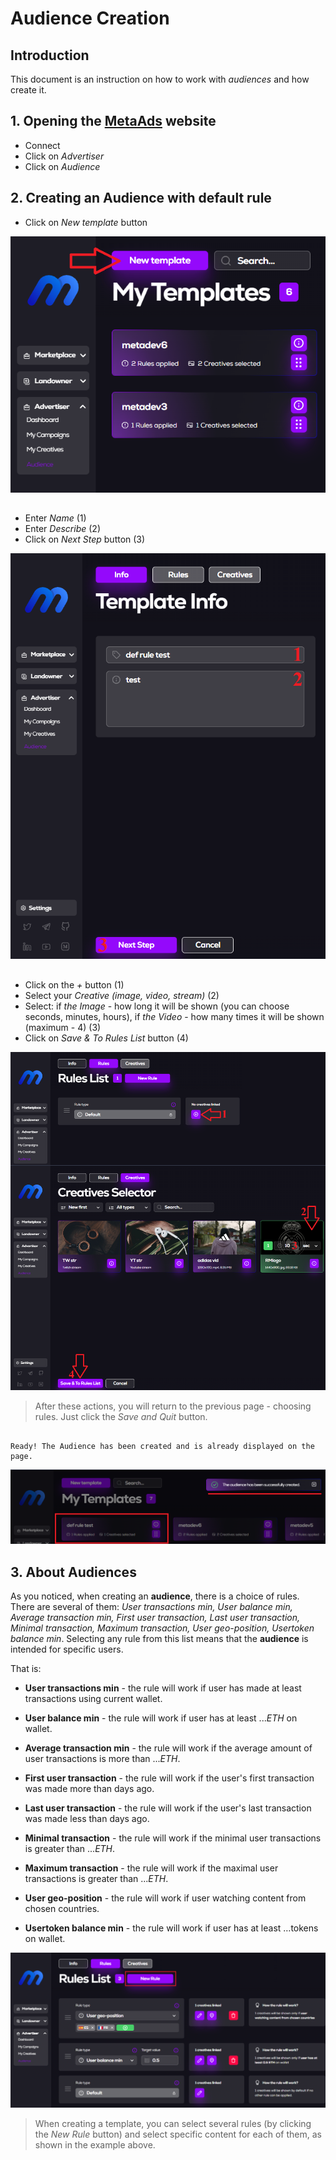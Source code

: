 # Audience Creation

## Introduction
This document is an instruction on how to work with *audiences* and how create it.

## 1. Opening the [**MetaAds**](https://metaads.team/main/) website

* Connect
* Click on *Advertiser* 
* Click on *Audience*

## 2. Creating an **Audience** with default rule

* Click on *New template* button

![Image](./media/1.png)
##

* Enter *Name* (1)
* Enter *Describe* (2)
* Click on *Next Step* button (3)

![Image](./media/2.png)
##

* Click on the *+* button (1)
* Select your *Creative (image, video, stream)* (2)
* Select: if *the Image* - how long it will be shown (you can choose seconds, minutes, hours), if *the Video* - how many times it will be shown (maximum - 4) (3)
* Click on *Save & To Rules List* button (4)


![Image](./media/3.png)

> After these actions, you will return to the previous page - choosing rules. Just click the *Save and Quit* button.
##

    Ready! The Audience has been created and is already displayed on the page. 

![Image](./media/4.png)
## 3. About **Audiences**

As you noticed, when creating an **audience**, there is a choice of rules. There are several of them: *User transactions min, User balance min, Average transaction min, First user transaction, Last user transaction, Minimal transaction, Maximum transaction, User geo-position, Usertoken balance min*. Selecting any rule from this list means that the **audience** is intended for specific users.

That is:

* **User transactions min** - the rule will work if  user has made at least transactions using current wallet.

* **User balance min** - the rule will work if user has at least ...*ETH* on wallet.

* **Average transaction min** - the rule will work if the average amount of user transactions is more than ...*ETH*.

* **First user transaction** - the rule will work if the user's first transaction was made more than days ago.

* **Last user transaction** - the rule will work if the user's last transaction was made less than days ago.

* **Minimal transaction** - the rule will work if the minimal user transactions is greater than ...*ETH*.

* **Maximum transaction** - the rule will work if the maximal user transactions is greater than ...*ETH*.

* **User geo-position** - the rule will work if user watching content from chosen countries.

* **Usertoken balance min** - the rule will work if user has at least …tokens on wallet.

![Image](./media/5.png)

> When creating a template, you can select several rules (by clicking the *New Rule* button) and select specific content for each of them, as shown in the example above.